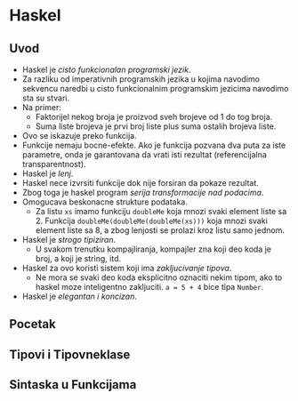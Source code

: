 # Haskel

## Uvod

* Haskel je *cisto funkcionalan programski jezik*.
* Za razliku od imperativnih programskih jezika u kojima navodimo
  sekvencu naredbi u cisto funkcionalnim programskim jezicima
  navodimo sta su stvari.
* Na primer: 
    * Faktorijel nekog broja je proizvod sveh brojeve od 1 
      do tog broja.
    * Suma liste brojeva je prvi broj liste plus suma ostalih brojeva
      liste.
* Ovo se iskazuje preko funkcija.
* Funkcije nemaju bocne-efekte. Ako je funkcija pozvana dva puta za
  iste parametre, onda je garantovana da vrati isti rezultat 
  (referencijalna transparentnost).
* Haskel je *lenj*.
* Haskel nece izvrsiti funkcije dok nije forsiran da pokaze rezultat.
* Zbog toga je haskel program *serija transformacije nad podacima*.
* Omogucava beskonacne strukture podataka.
  * Za listu `xs` imamo funkciju `doubleMe` koja mnozi
    svaki element liste sa 2. Funkcija
    `doubleMe(doubleMe(doubleMe(xs)))` koja mnozi svaki element liste
    sa 8, a zbog lenjosti se prolazi kroz listu samo jednom.
* Haskel je *strogo tipiziran*. 
  * U svakom trenutku kompajliranja, kompajler zna koji deo koda je
    broj, a koji je string, itd.
* Haskel za ovo koristi sistem koji ima *zakljucivanje tipova*.
  * Ne mora se svaki deo koda eksplicitno oznaciti nekim tipom, ako to haskel
    moze inteligentno zakljuciti. `a = 5 + 4` bice tipa `Number`.
* Haskel je *elegantan i koncizan*.
    

## Pocetak

## Tipovi i Tipovneklase

## Sintaska u Funkcijama



